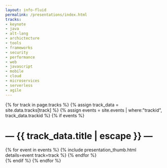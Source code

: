 ```yaml
---
layout: info-fluid
permalink: /presentations/index.html
tracks:
- keynote
- java
- alt-lang
- archictecture
- tools
- frameworks
- security
- performance
- web
- javascript
- mobile
- cloud
- microservices
- serverless
- agile
---
```

{% for track in page.tracks %}
{% assign track_data = site.data.tracks[track] %}
{% assign events = site.events | where:"trackid", track_data.trackid %}
{% if events %}
<h1 class="featured-header"><span>— {{ track_data.title | escape }} —</span></h1>
<div class="row">
{% for event in events %}
 {% include presentation_thumb.html details=event track=track %}
{% endfor %}
</div>
{% endif %}
{% endfor %}
